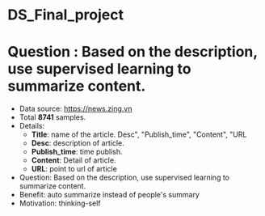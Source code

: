# DS_Final_project
# Question : Based on the description, use supervised learning to summarize content.
 - Data source: https://news.zing.vn
 - Total **8741** samples.
 - Details:
     + **Title**: name of the article.
     Desc", "Publish_time", "Content", "URL
     + **Desc**: description of article.
     + **Publish_time**: time publish.
     + **Content**: Detail of article.
     + **URL**: point to url of article
 - Question: Based on the description, use supervised learning to summarize content.
 - Benefit: auto summarize instead of people's summary
 - Motivation: thinking-self
